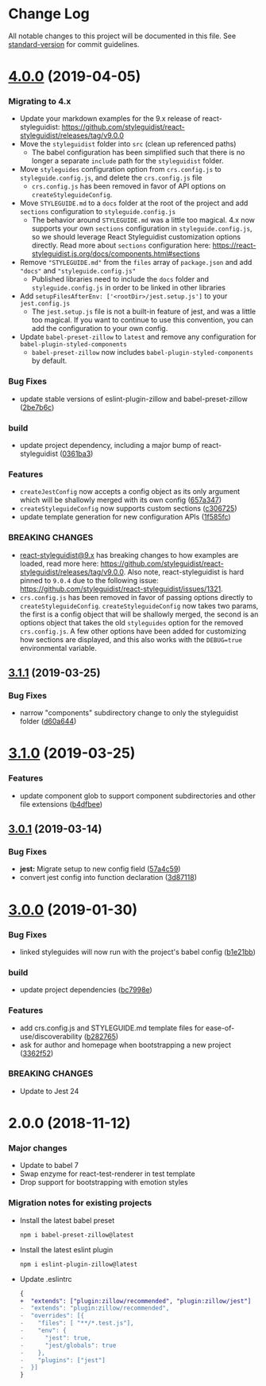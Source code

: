 # Change Log

All notable changes to this project will be documented in this file. See [standard-version](https://github.com/conventional-changelog/standard-version) for commit guidelines.

<a name="4.0.0"></a>
# [4.0.0](https://github.com/zillow/create-react-styleguide/compare/v3.1.1...v4.0.0) (2019-04-05)


### Migrating to 4.x

* Update your markdown examples for the 9.x release of react-styleguidist: https://github.com/styleguidist/react-styleguidist/releases/tag/v9.0.0
* Move the `styleguidist` folder into `src` (clean up referenced paths)
    - The babel configuration has been simplified such that there is no longer a separate `include` path for the `styleguidist` folder.
* Move `styleguides` configuration option from `crs.config.js` to `styleguide.config.js`, and delete the `crs.config.js` file
    - `crs.config.js` has been removed in favor of API options on `createStyleguideConfig`.
* Move `STYLEGUIDE.md` to a `docs` folder at the root of the project and add `sections` configuration to `styleguide.config.js`
    - The behavior around `STYLEGUIDE.md` was a little too magical. 4.x now supports your own `sections` configuration in `styleguide.config.js`, so we should leverage React Styleguidist customization options directly. Read more about `sections` configuration here: https://react-styleguidist.js.org/docs/components.html#sections
* Remove `"STYLEGUIDE.md"` from the `files` array of `package.json` and add `"docs"` and `"styleguide.config.js"`
    - Published libraries need to include the `docs` folder and `styleguide.config.js` in order to be linked in other libraries
* Add `setupFilesAfterEnv: ['<rootDir>/jest.setup.js']` to your `jest.config.js`
    - The `jest.setup.js` file is not a built-in feature of jest, and was a little too magical. If you want to continue to use this convention, you can add the configuration to your own config.
* Update `babel-preset-zillow` to `latest` and remove any configuration for `babel-plugin-styled-components`
    - `babel-preset-zillow` now includes `babel-plugin-styled-components` by default.


### Bug Fixes

* update stable versions of eslint-plugin-zillow and babel-preset-zillow ([2be7b6c](https://github.com/zillow/create-react-styleguide/commit/2be7b6c))


### build

* update project dependency, including a major bump of react-styleguidist ([0361ba3](https://github.com/zillow/create-react-styleguide/commit/0361ba3))


### Features

* `createJestConfig` now accepts a config object as its only argument which will be shallowly merged with its own config ([657a347](https://github.com/zillow/create-react-styleguide/commit/657a347))
* `createStyleguideConfig` now supports custom sections ([c306725](https://github.com/zillow/create-react-styleguide/commit/c306725))
* update template generation for new configuration APIs ([1f585fc](https://github.com/zillow/create-react-styleguide/commit/1f585fc))


### BREAKING CHANGES

* react-styleguidist@9.x has breaking changes to how examples are loaded, read more here:
https://github.com/styleguidist/react-styleguidist/releases/tag/v9.0.0. Also note, react-styleguidist is
hard pinned to `9.0.4` due to the following issue: https://github.com/styleguidist/react-styleguidist/issues/1321.
* `crs.config.js` has been removed in favor of passing options directly to `createStyleguideConfig`.
`createStyleguideConfig` now takes two params, the first is a config object that will be shallowly merged,
the second is an options object that takes the old `styleguides` option for the removed `crs.config.js`.
A few other options have been added for customizing how sections are displayed, and this also works with
the `DEBUG=true` environmental variable.



<a name="3.1.1"></a>
## [3.1.1](https://github.com/zillow/create-react-styleguide/compare/v3.1.0...v3.1.1) (2019-03-25)


### Bug Fixes

* narrow "components" subdirectory change to only the styleguidist folder ([d60a644](https://github.com/zillow/create-react-styleguide/commit/d60a644))



<a name="3.1.0"></a>
# [3.1.0](https://github.com/zillow/create-react-styleguide/compare/v3.0.1...v3.1.0) (2019-03-25)


### Features

* update component glob to support component subdirectories and other file extensions ([b4dfbee](https://github.com/zillow/create-react-styleguide/commit/b4dfbee))



<a name="3.0.1"></a>
## [3.0.1](https://github.com/zillow/create-react-styleguide/compare/v3.0.0...v3.0.1) (2019-03-14)


### Bug Fixes

* **jest:** Migrate setup to new config field ([57a4c59](https://github.com/zillow/create-react-styleguide/commit/57a4c59))
* convert jest config into function declaration ([3d87118](https://github.com/zillow/create-react-styleguide/commit/3d87118))



<a name="3.0.0"></a>
# [3.0.0](https://github.com/zillow/create-react-styleguide/compare/2.0.0...v3.0.0) (2019-01-30)


### Bug Fixes

* linked styleguides will now run with the project's babel config ([b1e21bb](https://github.com/zillow/create-react-styleguide/commit/b1e21bb))


### build

* update project dependencies ([bc7998e](https://github.com/zillow/create-react-styleguide/commit/bc7998e))


### Features

* add crs.config.js and STYLEGUIDE.md template files for ease-of-use/discoverability ([b282765](https://github.com/zillow/create-react-styleguide/commit/b282765))
* ask for author and homepage when bootstrapping a new project ([3362f52](https://github.com/zillow/create-react-styleguide/commit/3362f52))


### BREAKING CHANGES

* Update to Jest 24



<a name="2.0.0"></a>
# 2.0.0 (2018-11-12)


### Major changes

* Update to babel 7
* Swap enzyme for react-test-renderer in test template
* Drop support for bootstrapping with emotion styles


### Migration notes for existing projects

* Install the latest babel preset

    ```
    npm i babel-preset-zillow@latest
    ```

* Install the latest eslint plugin

    ```
    npm i eslint-plugin-zillow@latest
    ```

* Update .eslintrc

    ```diff
    {
    +  "extends": ["plugin:zillow/recommended", "plugin:zillow/jest"]
    -  "extends": "plugin:zillow/recommended",
    -  "overrides": [{
    -    "files": [ "**/*.test.js"],
    -    "env": {
    -      "jest": true,
    -      "jest/globals": true
    -    },
    -    "plugins": ["jest"]
    -  }]
    }
    ```
